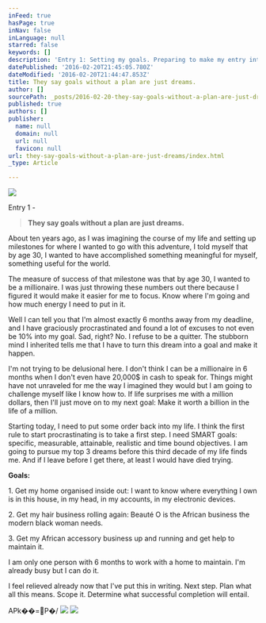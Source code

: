 ```yaml
---
inFeed: true
hasPage: true
inNav: false
inLanguage: null
starred: false
keywords: []
description: 'Entry 1: Setting my goals. Preparing to make my entry into thirties with my head up high.'
datePublished: '2016-02-20T21:45:05.780Z'
dateModified: '2016-02-20T21:44:47.853Z'
title: They say goals without a plan are just dreams.
author: []
sourcePath: _posts/2016-02-20-they-say-goals-without-a-plan-are-just-dreams.md
published: true
authors: []
publisher:
  name: null
  domain: null
  url: null
  favicon: null
url: they-say-goals-without-a-plan-are-just-dreams/index.html
_type: Article

---
```

![](https://the-grid-user-content.s3-us-west-2.amazonaws.com/7b401dd4-860f-4956-9844-73703ec65ca9.jpg)

Entry 1 -

> **They say goals without a plan are just dreams.**

About ten years ago, as I was imagining the course of my
life and setting up milestones for where I wanted to go with this adventure, I
told myself that by age 30, I wanted to have accomplished something meaningful
for myself, something useful for the world. 

The measure of success of that milestone was that by age 30,
I wanted to be a millionaire. I was just throwing these numbers out there
because I figured it would make it easier for me to focus. Know where I'm going
and how much energy I need to put in it.

Well I can tell you that I'm almost exactly 6 months away
from my deadline, and I have graciously procrastinated and found a lot of
excuses to not even be 10% into my goal. Sad, right? No. I refuse to be a
quitter. The stubborn mind I inherited tells me that I have to turn this dream
into a goal and make it happen.

I'm not trying to be delusional here. I don't think I can be
a millionaire in 6 months when I don't even have 20,000$ in cash to speak for.
Things might have not unraveled for me the way I imagined they would but I am
going to challenge myself like I know how to. If life surprises me with a
million dollars, then I'll just move on to my next goal: Make it worth a
billion in the life of a million.

Starting today, I need to put some order back into my life.
I think the first rule to start procrastinating is to take a first step. I need
SMART goals: specific, measurable, attainable, realistic and time bound
objectives. I am going to pursue my top 3 dreams before this third decade of my
life finds me. And if I leave before I get there, at least I would have died
trying.

**Goals:**

1\. Get my home organised inside out: I want to know
where everything I own is in this house, in my head, in my accounts, in my
electronic devices.

2\. Get my hair business rolling again: Beauté O is
the African business the modern black woman needs.

3\. Get my
African accessory business up and running and get help to maintain it.

I am only one person with 6 months to work with a home to
maintain. I'm already busy but I can do it.

I feel relieved already now that I've put this in writing.
Next step. Plan what all this means. Scope it. Determine what successful
completion will entail.

APk��=P�/
![](https://the-grid-user-content.s3-us-west-2.amazonaws.com/8dd986ec-1295-497e-9d39-c8967af62b73.jpg)
![](https://the-grid-user-content.s3-us-west-2.amazonaws.com/afca332f-e11b-48e6-9972-c3149e4689f8.jpg)